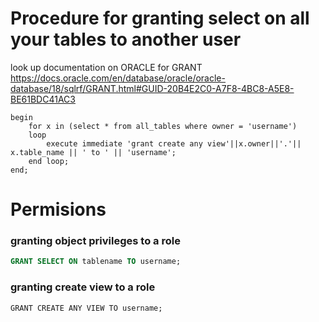 # Procedure for granting select on all your tables to another user
look up documentation on ORACLE for GRANT 
</br>https://docs.oracle.com/en/database/oracle/oracle-database/18/sqlrf/GRANT.html#GUID-20B4E2C0-A7F8-4BC8-A5E8-BE61BDC41AC3

```
begin
    for x in (select * from all_tables where owner = 'username')
    loop
        execute immediate 'grant create any view'||x.owner||'.'|| x.table_name || ' to ' || 'username';
    end loop;
end;
```
# Permisions 

### granting object privileges to a role
```sql
GRANT SELECT ON tablename TO username;
```

### granting create view to a role 
```
GRANT CREATE ANY VIEW TO username;
```
